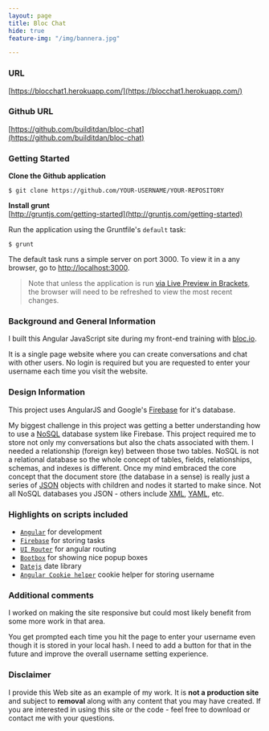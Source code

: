 ```yaml
---
layout: page
title: Bloc Chat
hide: true
feature-img: "/img/bannera.jpg"

---
```

### URL
[https://blocchat1.herokuapp.com/](https://blocchat1.herokuapp.com/)

### Github URL
[https://github.com/builditdan/bloc-chat](https://github.com/builditdan/bloc-chat)

### Getting Started

**Clone the Github application**<br>
```
$ git clone https://github.com/YOUR-USERNAME/YOUR-REPOSITORY
```

**Install grunt**<br>
[http://gruntjs.com/getting-started](http://gruntjs.com/getting-started)

Run the application using the Gruntfile's `default` task:

```
$ grunt
```

The default task runs a simple server on port 3000. To view it in a any browser, go to [http://localhost:3000](http://localhost:3000).

>Note that unless the application is run [via Live Preview in Brackets](#use-in-brackets-live-preview), the browser will need to be refreshed to view the most recent changes.

### Background and General Information
I built this Angular JavaScript site during my front-end training with [bloc.io](https://bloc.io).

It is a single page website where you can create conversations and chat with other users. No login is required but you are requested to enter your username each time you visit the website.

### Design Information
This project uses AngularJS and Google's [Firebase](https://firebase.google.com/) for it's database.

My biggest challenge in this project was getting a better understanding how to use a [NoSQL](https://en.wikipedia.org/wiki/NoSQL) database system like Firebase. This project required me to store not only my conversations but also the chats associated with them. I needed a relationship (foreign key) between those two tables. NoSQL is not a relational database so the whole concept of tables, fields, relationships, schemas, and indexes is different. Once my mind embraced the core concept that the document store (the database in a sense) is really just a series of [JSON](https://en.wikipedia.org/wiki/JSON) objects with children and nodes it started to make since. Not all NoSQL databases you JSON - others include [XML](https://en.wikipedia.org/wiki/XML), [YAML](https://en.wikipedia.org/wiki/YAML), etc.

### Highlights on scripts included
* [`Angular`](http://angular-ui.github.io/) for development
* [`Firebase`](https://firebase.google.com/docs/) for storing tasks
* [`UI Router`](https://github.com/angular-ui/ui-router) for angular routing
* [`Bootbox`](https://github.com/makeusabrew/bootbox) for showing nice popup boxes
* [`Datejs`](https://github.com/datejs/Datejs) date library
* [`Angular Cookie helper`](https://docs.angularjs.org/api/ngCookies) cookie helper for storing username


### Additional comments

I worked on making the site responsive but could most likely benefit from some more work in that area.

You get prompted each time you hit the page to enter your username even though it is stored in your local hash. I need to add a button for that in the future and improve the overall username setting experience.

### Disclaimer
I provide this Web site as an example of my work. It is **not a production site** and subject to **removal** along with any content that you may have created. If you are interested in using this site or the code - feel free to download or contact me with your questions.
